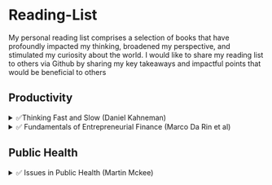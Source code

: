 # Reading-List
My personal reading list comprises a selection of books that have profoundly impacted my thinking, broadened my perspective, and stimulated my curiosity about the world. I would like to share my reading list to others via Github by sharing my key takeaways and impactful points that would be beneficial to others


## Productivity 

<details>
  <summary>✅Thinking Fast and Slow (Daniel Kahneman) </summary>
  
  - understanding the biases of intuition
  - people are prone to overestimate how much we understand about the world and to underestimate the role of chance in events 
  - Buy the book: [Thinking Fast and Slow (Daniel Kahneman)](https://www.amazon.co.uk/Thinking-Fast-Slow-Daniel-Kahneman/dp/0141033576)

</details>
<details>
  <summary> ✅ Fundamentals of Entrepreneurial Finance (Marco Da Rin et al) </summary>
  
  - How do investors pick winner? How do they finance growth
  - How do entrepreneurs manage to attract interest from investors?
  - A good corporate finance book help us to understand the world of investors, and an entrepreneurship book help to understand the world of entreprenurs.
  - Buy the book: [Fundamentals of Entrepreneurial Finance (Marco Da Rin et al)](https://amzn.eu/d/9GsWwwy)

</details>


</details>

## Public Health  
<details>
  <summary> ✅ Issues in Public Health (Martin Mckee) </summary>

  - new contemporary issues in public health: planetary health, commercial and social determinant of health, NCDs, ageing population
  - Understanding different perspectives to ensure inclusivity in health interventions 
  - Buy the book: [Issues in Public Health)]([https://amzn.eu/d/9GsWwwy)
